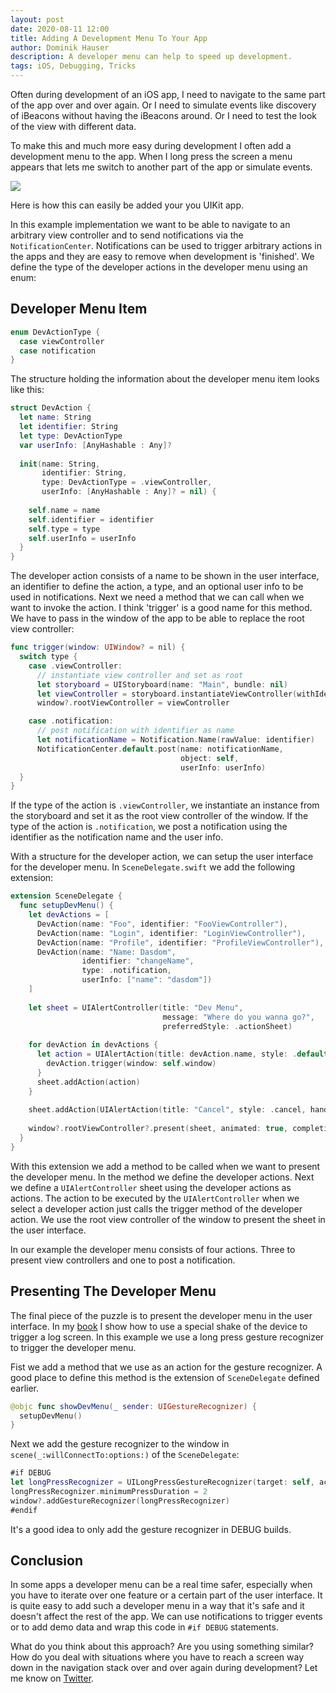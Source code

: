 ```yaml
---
layout: post
date: 2020-08-11 12:00
title: Adding A Development Menu To Your App
author: Dominik Hauser
description: A developer menu can help to speed up development.
tags: iOS, Debugging, Tricks
---
```


Often during development of an iOS app, I need to navigate to the same part of the app over and over again.
Or I need to simulate events like discovery of iBeacons without having the iBeacons around.
Or I need to test the look of the view with different data.

To make this and much more easy during development I often add a development menu to the app.
When I long press the screen a menu appears that lets me switch to another part of the app or simulate events.

![](../../../assets/2020-08-11/dev-menu.png)

Here is how this can easily be added your you UIKit app.

In this example implementation we want to be able to navigate to an arbitrary view controller and to send notifications via the `NotificationCenter`.
Notifications can be used to trigger arbitrary actions in the apps and they are easy to remove when development is 'finished'.
We define the type of the developer actions in the developer menu using an enum:

## Developer Menu Item

```swift
enum DevActionType {
  case viewController
  case notification
}
```

The structure holding the information about the developer menu item looks like this:

```swift
struct DevAction {
  let name: String
  let identifier: String
  let type: DevActionType
  var userInfo: [AnyHashable : Any]?
  
  init(name: String,
       identifier: String,
       type: DevActionType = .viewController,
       userInfo: [AnyHashable : Any]? = nil) {
    
    self.name = name
    self.identifier = identifier
    self.type = type
    self.userInfo = userInfo
  }
}
```

The developer action consists of a name to be shown in the user interface, an identifier to define the action, a type, and an optional user info to be used in notifications.
Next we need a method that we can call when we want to invoke the action.
I think 'trigger' is a good name for this method.
We have to pass in the window of the app to be able to replace the root view controller:

```swift
func trigger(window: UIWindow? = nil) {
  switch type {
    case .viewController:
      // instantiate view controller and set as root
      let storyboard = UIStoryboard(name: "Main", bundle: nil)
      let viewController = storyboard.instantiateViewController(withIdentifier: identifier)
      window?.rootViewController = viewController

    case .notification:
      // post notification with identifier as name
      let notificationName = Notification.Name(rawValue: identifier)
      NotificationCenter.default.post(name: notificationName,
                                      object: self,
                                      userInfo: userInfo)
  }
}
```

If the type of the action is `.viewController`, we instantiate an instance from the storyboard and set it as the root view controller of the window.
If the type of the action is `.notification`, we post a notification using the identifier as the notification name and the user info.

With a structure for the developer action, we can setup the user interface for the developer menu.
In `SceneDelegate.swift` we add the following extension:

```swift
extension SceneDelegate {
  func setupDevMenu() {
    let devActions = [
      DevAction(name: "Foo", identifier: "FooViewController"),
      DevAction(name: "Login", identifier: "LoginViewController"),
      DevAction(name: "Profile", identifier: "ProfileViewController"),
      DevAction(name: "Name: Dasdom",
                identifier: "changeName",
                type: .notification,
                userInfo: ["name": "dasdom"])
    ]
    
    let sheet = UIAlertController(title: "Dev Menu",
                                  message: "Where do you wanna go?",
                                  preferredStyle: .actionSheet)
    
    for devAction in devActions {
      let action = UIAlertAction(title: devAction.name, style: .default) { action in
        devAction.trigger(window: self.window)
      }
      sheet.addAction(action)
    }
    
    sheet.addAction(UIAlertAction(title: "Cancel", style: .cancel, handler: nil))
    
    window?.rootViewController?.present(sheet, animated: true, completion: nil)
  }
}
```

With this extension we add a method to be called when we want to present the developer menu.
In the method we define the developer actions.
Next we define a `UIAlertController` sheet using the developer actions as actions.
The action to be executed by the `UIAlertController` when we select a developer action just calls the trigger method of the developer action.
We use the root view controller of the window to present the sheet in the user interface.

In our example the developer menu consists of four actions.
Three to present view controllers and one to post a notification.

## Presenting The Developer Menu

The final piece of the puzzle is to present the developer menu in the user interface.
In my [book](https://pragprog.com/titles/dhios/) I show how to use a special shake of the device to trigger a log screen.
In this example we use a long press gesture recognizer to trigger the developer menu.

Fist we add a method that we use as an action for the gesture recognizer.
A good place to define this method is the extension of `SceneDelegate` defined earlier.

```swift
@objc func showDevMenu(_ sender: UIGestureRecognizer) {
  setupDevMenu()
}
```

Next we add the gesture recognizer to the window in `scene(_:willConnectTo:options:)` of the `SceneDelegate`:

```swift
#if DEBUG
let longPressRecognizer = UILongPressGestureRecognizer(target: self, action: #selector(showDevMenu(_:)))
longPressRecognizer.minimumPressDuration = 2
window?.addGestureRecognizer(longPressRecognizer)
#endif
```

It's a good idea to only add the gesture recognizer in DEBUG builds.

## Conclusion

In some apps a developer menu can be a real time safer, especially when you have to iterate over one feature or a certain part of the user interface.
It is quite easy to add such a developer menu in a way that it's safe and it doesn't affect the rest of the app.
We can use notifications to trigger events or to add demo data and wrap this code in `#if DEBUG` statements.

What do you think about this approach?
Are you using something similar?
How do you deal with situations where you have to reach a screen way down in the navigation stack over and over again during development?
Let me know on [Twitter](https://twitter.com/dasdom).
